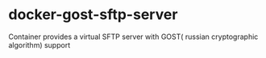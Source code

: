 # docker-gost-sftp-server
Container provides a virtual SFTP server with GOST( russian cryptographic algorithm) support
